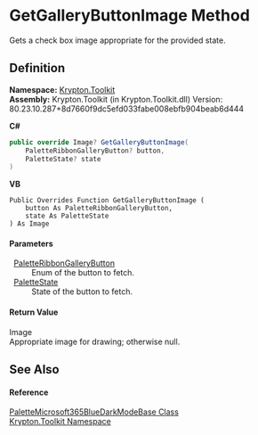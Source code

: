 # GetGalleryButtonImage Method


Gets a check box image appropriate for the provided state.



## Definition
**Namespace:** <a href="79d2eac2-21f4-54ff-7552-b20c33c30600.md">Krypton.Toolkit</a>  
**Assembly:** Krypton.Toolkit (in Krypton.Toolkit.dll) Version: 80.23.10.287+8d7660f9dc5efd033fabe008ebfb904beab6d444

**C#**
``` C#
public override Image? GetGalleryButtonImage(
	PaletteRibbonGalleryButton? button,
	PaletteState? state
)
```
**VB**
``` VB
Public Overrides Function GetGalleryButtonImage ( 
	button As PaletteRibbonGalleryButton,
	state As PaletteState
) As Image
```



#### Parameters
<dl><dt>  <a href="102f93d5-5bec-7af8-ce9e-e1ea41101d1a.md">PaletteRibbonGalleryButton</a></dt><dd>Enum of the button to fetch.</dd><dt>  <a href="93e626cd-00cf-240e-06c6-ab4d47e982ba.md">PaletteState</a></dt><dd>State of the button to fetch.</dd></dl>

#### Return Value
Image  
Appropriate image for drawing; otherwise null.

## See Also


#### Reference
<a href="488b9150-98c8-dc6a-c9c4-9480e637537d.md">PaletteMicrosoft365BlueDarkModeBase Class</a>  
<a href="79d2eac2-21f4-54ff-7552-b20c33c30600.md">Krypton.Toolkit Namespace</a>  
